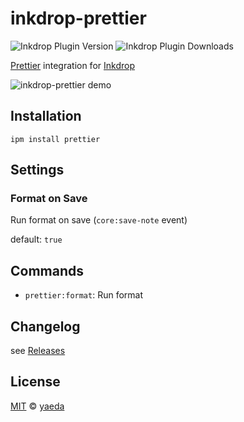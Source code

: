 # inkdrop-prettier

![Inkdrop Plugin Version](https://inkdrop-plugin-badge.vercel.app/api/version/prettier&style=flat) ![Inkdrop Plugin Downloads](https://inkdrop-plugin-badge.vercel.app/api/downloads/prettier&style=flat)

[Prettier](https://prettier.io/) integration for [Inkdrop](https://www.inkdrop.app/)

![inkdrop-prettier demo][demo_gif]

## Installation

```
ipm install prettier
```

## Settings

### Format on Save

Run format on save (`core:save-note` event)

default: `true`

## Commands

- `prettier:format`: Run format

## Changelog

see [Releases](https://github.com/yaeda/inkdrop-prettier/releases)

## License

[MIT][mit] © [yaeda][author]

[demo_gif]: https://user-images.githubusercontent.com/819673/87314125-bf47b700-c55d-11ea-84ee-5985af7a1a31.gif
[mit]: http://opensource.org/licenses/MIT
[author]: http://github.com/yaeda
